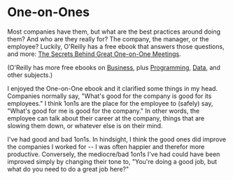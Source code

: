 # One-on-Ones

Most companies have them, but what are the best practices around doing them? And who are they really for? 
The company, the manager, or the employee? Luckily, O'Reilly has a free ebook that answers those questions, and more: 
[The Secrets Behind Great One-on-One Meetings](https://www.oreilly.com/business/free/files/the-secrets-behind-great-one-on-one-meetings.pdf).

(O'Reilly has more free ebooks on [Business](https://www.oreilly.com/business/free/), plus [Programming](https://www.oreilly.com/programming/free/), [Data](https://www.oreilly.com/data/free/), and other subjects.)

I enjoyed the One-on-One ebook and it clarified some things in my head. Companies normally say, "What's good for the company is good for its employees." 
I think 1on1s are the place for the employee to (safely) say, "What's good for me is good for the company." In other words, the employee can 
talk about their career at the company, things that are slowing them down, or whatever else is on their mind.

I've had good and bad 1on1s. In hindsight, I think the good ones did improve the companies I worked for -- I was often happier and therefor 
more productive. Conversely, the mediocre/bad 1on1s I've had could have been improved simply by changing their tone to, "You're doing a good job, but what do you need to do a great job here?"

